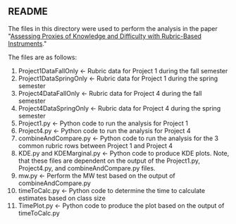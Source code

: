 ## README

The files in this directory were used to perform the analysis in the paper "[Assessing Proxies of Knowledge and Difficulty with Rubric-Based Instruments](https://doi.org/10.1002/soej.12658)."

The files are as follows:

1. Project1DataFallOnly <- Rubric data for Project 1 during the fall semester
2. Project1DataSpringOnly <- Rubric data for Project 1 during the spring semester
3. Project4DataFallOnly <- Rubric data for Project 4 during the fall semester
4. Project4DataSpringOnly <- Rubric data for Project 4 during the spring semester
5. Project1.py <- Python code to run the analysis for Project 1
6. Project4.py <- Python code to run the analysis for Project 4
7. combineAndCompare.py <- Python code to run the analysis for the 3 common rubric rows between Project 1 and Project 4
8. KDE.py and KDEMarginal.py <- Python code to produce KDE plots.  Note, that these files are dependent on the output of the Project1.py, Project4.py, and combineAndCompare.py files.
9. mw.py <- Perform the MW test based on the output of combineAndCompare.py
10. timeToCalc.py <- Python code to determine the time to calculate estimates based on class size
11. TimePlot.py <- Python code to produce the plot based on the output of timeToCalc.py
